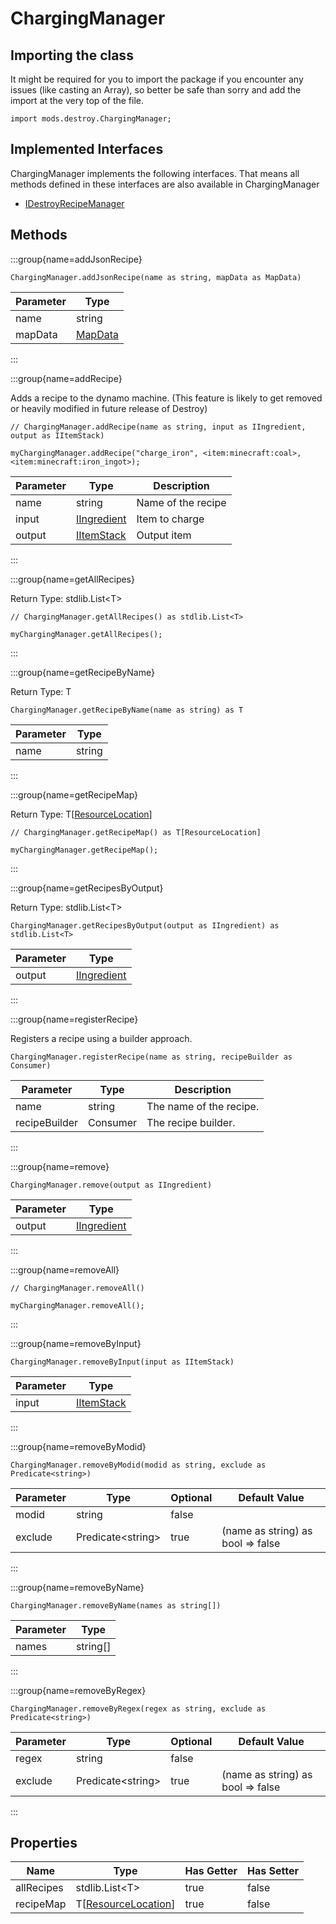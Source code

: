 # ChargingManager

## Importing the class

It might be required for you to import the package if you encounter any issues (like casting an Array), so better be safe than sorry and add the import at the very top of the file.
```zenscript
import mods.destroy.ChargingManager;
```


## Implemented Interfaces
ChargingManager implements the following interfaces. That means all methods defined in these interfaces are also available in ChargingManager

- [IDestroyRecipeManager](/mods/destroy/IDestroyRecipeManager)

## Methods

:::group{name=addJsonRecipe}

```zenscript
ChargingManager.addJsonRecipe(name as string, mapData as MapData)
```

| Parameter |                 Type                 |
|-----------|--------------------------------------|
| name      | string                               |
| mapData   | [MapData](/vanilla/api/data/MapData) |


:::

:::group{name=addRecipe}

Adds a recipe to the dynamo machine. (This feature is likely to get removed or heavily modified in future release of Destroy)

```zenscript
// ChargingManager.addRecipe(name as string, input as IIngredient, output as IItemStack)

myChargingManager.addRecipe("charge_iron", <item:minecraft:coal>, <item:minecraft:iron_ingot>);
```

| Parameter |                        Type                        |    Description     |
|-----------|----------------------------------------------------|--------------------|
| name      | string                                             | Name of the recipe |
| input     | [IIngredient](/vanilla/api/ingredient/IIngredient) | Item to charge     |
| output    | [IItemStack](/vanilla/api/item/IItemStack)         | Output item        |


:::

:::group{name=getAllRecipes}

Return Type: stdlib.List&lt;T&gt;

```zenscript
// ChargingManager.getAllRecipes() as stdlib.List<T>

myChargingManager.getAllRecipes();
```

:::

:::group{name=getRecipeByName}

Return Type: T

```zenscript
ChargingManager.getRecipeByName(name as string) as T
```

| Parameter |  Type  |
|-----------|--------|
| name      | string |


:::

:::group{name=getRecipeMap}

Return Type: T[[ResourceLocation](/vanilla/api/resource/ResourceLocation)]

```zenscript
// ChargingManager.getRecipeMap() as T[ResourceLocation]

myChargingManager.getRecipeMap();
```

:::

:::group{name=getRecipesByOutput}

Return Type: stdlib.List&lt;T&gt;

```zenscript
ChargingManager.getRecipesByOutput(output as IIngredient) as stdlib.List<T>
```

| Parameter |                        Type                        |
|-----------|----------------------------------------------------|
| output    | [IIngredient](/vanilla/api/ingredient/IIngredient) |


:::

:::group{name=registerRecipe}

Registers a recipe using a builder approach.

```zenscript
ChargingManager.registerRecipe(name as string, recipeBuilder as Consumer)
```

|   Parameter   |   Type   |       Description       |
|---------------|----------|-------------------------|
| name          | string   | The name of the recipe. |
| recipeBuilder | Consumer | The recipe builder.     |


:::

:::group{name=remove}

```zenscript
ChargingManager.remove(output as IIngredient)
```

| Parameter |                        Type                        |
|-----------|----------------------------------------------------|
| output    | [IIngredient](/vanilla/api/ingredient/IIngredient) |


:::

:::group{name=removeAll}

```zenscript
// ChargingManager.removeAll()

myChargingManager.removeAll();
```

:::

:::group{name=removeByInput}

```zenscript
ChargingManager.removeByInput(input as IItemStack)
```

| Parameter |                    Type                    |
|-----------|--------------------------------------------|
| input     | [IItemStack](/vanilla/api/item/IItemStack) |


:::

:::group{name=removeByModid}

```zenscript
ChargingManager.removeByModid(modid as string, exclude as Predicate<string>)
```

| Parameter |          Type           | Optional |           Default Value           |
|-----------|-------------------------|----------|-----------------------------------|
| modid     | string                  | false    |                                   |
| exclude   | Predicate&lt;string&gt; | true     | (name as string) as bool => false |


:::

:::group{name=removeByName}

```zenscript
ChargingManager.removeByName(names as string[])
```

| Parameter |   Type   |
|-----------|----------|
| names     | string[] |


:::

:::group{name=removeByRegex}

```zenscript
ChargingManager.removeByRegex(regex as string, exclude as Predicate<string>)
```

| Parameter |          Type           | Optional |           Default Value           |
|-----------|-------------------------|----------|-----------------------------------|
| regex     | string                  | false    |                                   |
| exclude   | Predicate&lt;string&gt; | true     | (name as string) as bool => false |


:::


## Properties

|    Name    |                             Type                              | Has Getter | Has Setter |
|------------|---------------------------------------------------------------|------------|------------|
| allRecipes | stdlib.List&lt;T&gt;                                          | true       | false      |
| recipeMap  | T[[ResourceLocation](/vanilla/api/resource/ResourceLocation)] | true       | false      |

